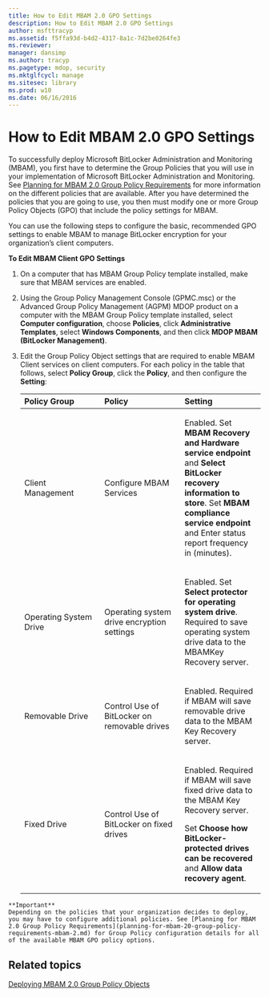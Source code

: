 ```yaml
---
title: How to Edit MBAM 2.0 GPO Settings
description: How to Edit MBAM 2.0 GPO Settings
author: msfttracyp
ms.assetid: f5ffa93d-b4d2-4317-8a1c-7d2be0264fe3
ms.reviewer: 
manager: dansimp
ms.author: tracyp
ms.pagetype: mdop, security
ms.mktglfcycl: manage
ms.sitesec: library
ms.prod: w10
ms.date: 06/16/2016
---
```



# How to Edit MBAM 2.0 GPO Settings


To successfully deploy Microsoft BitLocker Administration and Monitoring (MBAM), you first have to determine the Group Policies that you will use in your implementation of Microsoft BitLocker Administration and Monitoring. See [Planning for MBAM 2.0 Group Policy Requirements](planning-for-mbam-20-group-policy-requirements-mbam-2.md) for more information on the different policies that are available. After you have determined the policies that you are going to use, you then must modify one or more Group Policy Objects (GPO) that include the policy settings for MBAM.

You can use the following steps to configure the basic, recommended GPO settings to enable MBAM to manage BitLocker encryption for your organization’s client computers.

**To Edit MBAM Client GPO Settings**

1.  On a computer that has MBAM Group Policy template installed, make sure that MBAM services are enabled.

2.  Using the Group Policy Management Console (GPMC.msc) or the Advanced Group Policy Management (AGPM) MDOP product on a computer with the MBAM Group Policy template installed, select **Computer configuration**, choose **Policies**, click **Administrative Templates**, select **Windows Components**, and then click **MDOP MBAM (BitLocker Management)**.

3.  Edit the Group Policy Object settings that are required to enable MBAM Client services on client computers. For each policy in the table that follows, select **Policy Group**, click the **Policy**, and then configure the **Setting**:

    <table>
    <colgroup>
    <col width="33%" />
    <col width="33%" />
    <col width="33%" />
    </colgroup>
    <thead>
    <tr class="header">
    <th align="left">Policy Group</th>
    <th align="left">Policy</th>
    <th align="left">Setting</th>
    </tr>
    </thead>
    <tbody>
    <tr class="odd">
    <td align="left"><p>Client Management</p></td>
    <td align="left"><p>Configure MBAM Services</p></td>
    <td align="left"><p>Enabled. Set <strong>MBAM Recovery and Hardware service endpoint</strong> and <strong>Select BitLocker recovery information to store</strong>. Set <strong>MBAM compliance service endpoint</strong> and Enter status report frequency in (minutes).</p></td>
    </tr>
    <tr class="even">
    <td align="left"><p>Operating System Drive</p></td>
    <td align="left"><p>Operating system drive encryption settings</p></td>
    <td align="left"><p>Enabled. Set <strong>Select protector for operating system drive</strong>. Required to save operating system drive data to the MBAMKey Recovery server.</p></td>
    </tr>
    <tr class="odd">
    <td align="left"><p>Removable Drive</p></td>
    <td align="left"><p>Control Use of BitLocker on removable drives</p></td>
    <td align="left"><p>Enabled. Required if MBAM will save removable drive data to the MBAM Key Recovery server.</p></td>
    </tr>
    <tr class="even">
    <td align="left"><p>Fixed Drive</p></td>
    <td align="left"><p>Control Use of BitLocker on fixed drives</p></td>
    <td align="left"><p>Enabled. Required if MBAM will save fixed drive data to the MBAM Key Recovery server.</p>
    <p>Set <strong>Choose how BitLocker-protected drives can be recovered</strong> and <strong>Allow data recovery agent</strong>.</p></td>
    </tr>
    </tbody>
    </table>



~~~
**Important**  
Depending on the policies that your organization decides to deploy, you may have to configure additional policies. See [Planning for MBAM 2.0 Group Policy Requirements](planning-for-mbam-20-group-policy-requirements-mbam-2.md) for Group Policy configuration details for all of the available MBAM GPO policy options.
~~~



## Related topics


[Deploying MBAM 2.0 Group Policy Objects](deploying-mbam-20-group-policy-objects-mbam-2.md)









